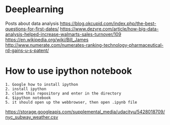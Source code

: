 # Deeplearning

Posts about data analysis
https://blog.okcupid.com/index.php/the-best-questions-for-first-dates/
https://www.dezyre.com/article/how-big-data-analysis-helped-increase-walmarts-sales-turnover/109
https://en.wikipedia.org/wiki/Bill_James
http://www.numerate.com/numerates-ranking-technology-pharmaceutical-rd-gains-u-s-patent/


# How to use ipython notebook
```
1. Google how to install ipython 
2. install ipython
3. clone this repository and enter in the directory
4. $ipython notebook
5. it should open up the webbrowser, then open .ipynb file
```

https://storage.googleapis.com/supplemental_media/udacityu/5428018709/nyc_subway_weather.csv
